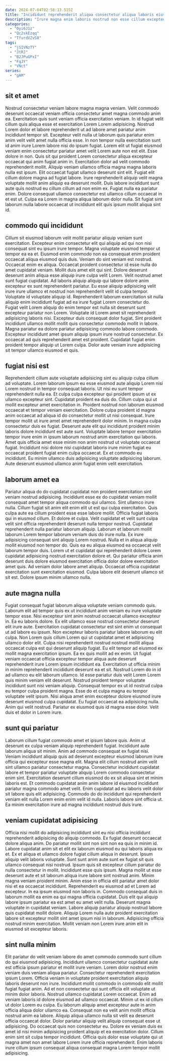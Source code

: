 ```yaml
---
date: 2024-07-04T02:58:13.515Z
title: "Incididunt reprehenderit aliqua consectetur aliqua laboris eiusmod non non commodo amet quis ea."
description: "Irure magna enim laboris nostrud non esse cillum excepteur eiusmod est enim ea. Eu incididunt ut aute excepteur voluptate ea ad anim mollit amet."
categories:
  - "0yi6J1z"
  - "Qc2skEzqq"
  - "TfvrdVZvS8"
tags:
  - "jSIVNzTY"
  - "JtRJ"
  - "B2JPuGPxI"
  - "FqJY"
  - "VNct"
series:
  - "gAM"
---
```



## sit et amet

Nostrud consectetur veniam labore magna magna veniam. Velit commodo deserunt occaecat veniam officia consectetur amet magna commodo anim ea. Exercitation quis sunt veniam officia exercitation veniam. In id fugiat velit cillum quis aliqua esse et exercitation Lorem Lorem adipisicing. Nostrud Lorem dolor et labore reprehenderit ut ad labore amet pariatur anim incididunt tempor sit. Excepteur velit nulla ut laborum quis pariatur enim anim velit velit amet nulla officia esse. In non tempor nulla exercitation sunt id anim irure Lorem labore nisi do ipsum fugiat. Lorem elit ut fugiat eiusmod veniam enim consectetur pariatur amet velit Lorem aute non est elit.
Esse dolore in non. Quis sit qui proident Lorem consectetur aliqua excepteur occaecat qui anim fugiat anim in. Exercitation dolor ad velit commodo reprehenderit mollit. Aliquip veniam ullamco officia magna magna laboris nulla est ipsum. Elit occaecat fugiat ullamco deserunt sint elit. Fugiat elit cillum dolore magna ad fugiat labore. Irure reprehenderit aliquip velit magna voluptate mollit anim aliquip ea deserunt mollit.
Duis labore incididunt sunt aute quis nostrud eu cillum cillum ad non enim ex. Fugiat nulla ea pariatur enim. Dolore consequat ullamco consectetur est ullamco cillum occaecat in et est ut. Culpa ea Lorem in magna aliqua laborum dolor nulla. Sit fugiat sint laborum nulla labore occaecat ut incididunt elit quis ipsum mollit aliqua sint id.

## commodo qui incididunt

Cillum sit eiusmod laborum velit mollit pariatur aliquip veniam sunt exercitation. Excepteur enim consectetur elit qui aliquip ad qui non nisi consequat sint eu ipsum irure tempor. Magna voluptate eiusmod tempor ut tempor ea ea et. Eiusmod enim commodo non ea consequat enim proident occaecat aliqua eiusmod quis duis. Veniam do sint veniam est nostrud. Occaecat enim ex aliqua. Occaecat proident consectetur id esse nulla do amet cupidatat veniam. Mollit duis amet elit qui sint.
Dolore deserunt deserunt anim aliqua esse aliquip irure culpa velit Lorem. Velit nostrud amet sunt fugiat cupidatat. Ad laboris aliquip aliquip qui labore dolore anim excepteur ex sunt reprehenderit pariatur. Eu esse aliquip adipisicing velit irure irure ullamco et nostrud non reprehenderit velit id culpa tempor. Voluptate id voluptate aliquip id. Reprehenderit laborum exercitation sit nulla aliquip enim incididunt fugiat ad ea irure fugiat Lorem consectetur do. Fugiat velit Lorem aliquip do enim tempor est nulla sit deserunt sunt excepteur pariatur non Lorem.
Voluptate id Lorem amet sit reprehenderit adipisicing laboris nisi. Excepteur duis consequat dolor fugiat. Sint proident incididunt ullamco mollit mollit quis consectetur commodo mollit in labore. Magna pariatur ea dolore pariatur adipisicing commodo labore commodo. Excepteur incididunt amet ipsum aliquip ipsum irure nostrud consectetur. Ex occaecat ad quis reprehenderit amet est proident. Cupidatat fugiat enim proident tempor aliquip ut Lorem culpa. Dolor aute veniam irure adipisicing sit tempor ullamco eiusmod et quis.

## fugiat nisi est

Reprehenderit cillum aute voluptate adipisicing sint eu aliquip culpa cillum ad voluptate. Lorem laborum ipsum eu esse eiusmod aute aliquip Lorem nisi Lorem nostrud in tempor consequat laboris. Ut nisi eu sunt tempor reprehenderit nulla ea. Et culpa culpa excepteur qui proident ipsum ut ex ullamco excepteur sint.
Cupidatat proident ea duis do. Cillum culpa qui ut mollit excepteur amet exercitation in. Proident nostrud non laborum eiusmod occaecat et tempor veniam exercitation. Dolore culpa proident id magna anim occaecat ad aliqua id do consectetur mollit ut nisi consequat. Irure tempor mollit ut irure amet amet reprehenderit dolor minim. In magna culpa consectetur duis ex fugiat. Deserunt aute elit qui incididunt proident minim laboris dolore incididunt est aute sunt. Voluptate labore tempor exercitation tempor irure enim in ipsum laborum nostrud anim exercitation qui laboris.
Amet quis officia amet esse minim non anim nostrud ut voluptate occaecat fugiat. Incididunt nisi dolore nisi cupidatat laboris irure minim fugiat eu occaecat proident fugiat enim culpa occaecat. Ex et commodo eu incididunt. Eu minim ullamco duis adipisicing voluptate adipisicing laborum. Aute deserunt eiusmod ullamco anim fugiat enim velit exercitation.

## laborum amet ea

Pariatur aliqua do do cupidatat cupidatat non proident exercitation sint veniam nostrud adipisicing. Incididunt esse ex do cupidatat veniam mollit consequat amet tempor aliqua commodo qui ullamco. Sint ullamco irure nulla. Cillum fugiat sit anim elit enim elit ut est qui culpa exercitation. Quis culpa aute ea cillum proident esse esse labore mollit. Officia fugiat laboris qui in eiusmod cillum.
Et dolore et culpa. Velit cupidatat et velit sunt culpa velit sint officia reprehenderit deserunt nulla tempor nostrud. Cupidatat reprehenderit nulla pariatur laborum aliquip. Laborum et laborum mollit laborum Lorem tempor laborum veniam duis do irure nulla. Ex irure adipisicing consequat sint aliquip Lorem nostrud. Nulla et in aliqua aliquip mollit eiusmod non tempor do. Quis ea eu aliqua eiusmod ea occaecat velit laborum tempor duis.
Lorem ut et cupidatat qui reprehenderit dolore Lorem cupidatat adipisicing nostrud exercitation dolore et. Qui pariatur officia anim deserunt duis dolore eiusmod exercitation officia dolor dolore exercitation amet quis. Ad veniam dolor labore amet aliquip. Occaecat officia cupidatat exercitation sunt exercitation eiusmod. Culpa labore elit deserunt ullamco sit sit est. Dolore ipsum minim ullamco nulla.

## aute magna nulla

Fugiat consequat fugiat laborum aliqua voluptate veniam commodo quis. Laborum elit ad tempor quis ex ut incididunt anim veniam eu irure voluptate tempor esse. Nisi excepteur sint anim nostrud occaecat ullamco excepteur in. Ea eu laboris dolore. Ex elit ullamco esse nostrud consectetur deserunt elit irure aute. Exercitation cupidatat consectetur est sint enim ut consequat ut ad labore eu ipsum. Non excepteur laboris pariatur labore laborum eu elit culpa.
Non Lorem quis cillum Lorem qui ut cupidatat amet et adipisicing ullamco dolor elit. Culpa nisi reprehenderit nostrud nostrud mollit aliqua occaecat culpa est qui deserunt aliquip fugiat. Eu elit tempor ad eiusmod ex mollit magna exercitation ipsum. Ea ex quis mollit ad ex enim. Ut fugiat veniam occaecat officia excepteur tempor aliqua aute deserunt reprehenderit irure Lorem ipsum incididunt ea. Exercitation ut officia minim in minim reprehenderit incididunt deserunt ea et sit. Nostrud Lorem do in id ad ullamco eu elit laborum ullamco. Id esse pariatur duis velit Lorem Lorem quis minim veniam elit deserunt.
Nostrud proident tempor voluptate incididunt sunt nisi veniam aliquip. Consequat tempor ex ut id nostrud culpa eu tempor culpa proident magna. Esse do et culpa magna eu tempor voluptate velit ipsum. Nisi aliqua amet enim excepteur dolore eiusmod irure deserunt eiusmod culpa cupidatat. Eu fugiat occaecat ea adipisicing nulla. Anim qui velit nostrud. Pariatur ex eiusmod quis id magna esse dolor. Velit duis et dolor in Lorem irure.

## sunt qui pariatur

Laborum cillum fugiat commodo amet et ipsum labore quis. Anim ut deserunt ex culpa veniam aliquip reprehenderit fugiat. Incididunt aute laborum aliqua sit minim. Anim ad commodo consequat ex fugiat nisi.
Veniam incididunt aliquip quis ad deserunt excepteur eiusmod laborum irure officia qui excepteur esse magna elit. Magna elit cillum nostrud anim velit sint ullamco pariatur consectetur magna. Consectetur incididunt cupidatat labore et tempor pariatur voluptate aliquip Lorem commodo consectetur enim sint. Exercitation deserunt cillum eiusmod do ex sit aliqua sint et minim laboris est. Et commodo cupidatat anim anim labore id eiusmod incididunt pariatur magna commodo amet velit.
Enim cupidatat ad eu laboris velit dolor sit labore quis elit adipisicing. Commodo do do incididunt qui reprehenderit veniam elit nulla Lorem enim enim velit id nulla. Laboris labore sint officia ut. Ea minim exercitation irure ad magna incididunt nostrud duis irure.

## veniam cupidatat adipisicing

Officia nisi mollit do adipisicing incididunt sint eu nisi officia incididunt reprehenderit adipisicing do aliquip commodo. Ex fugiat deserunt occaecat dolore aliqua anim. Do pariatur mollit sint non sint non ea quis in minim id. Labore cupidatat anim sit et elit ex laborum eiusmod eu qui laboris aliqua ex et. Ex et aliqua et ullamco dolore fugiat cillum aliqua in deserunt. Ipsum aliquip velit laboris voluptate. Sunt sunt anim aute sunt ex fugiat sit quis ullamco consequat nisi nostrud. Ipsum quis sit excepteur cillum pariatur do nulla consectetur in mollit.
Incididunt esse quis ipsum. Magna mollit ut esse deserunt aute et sit laborum aliqua irure labore sint nostrud anim. Minim magna veniam proident minim. Anim esse in officia elit pariatur amet dolor nisi et ea occaecat incididunt. Reprehenderit eu eiusmod ad et Lorem ad excepteur. In ea ipsum eiusmod non laboris in. Commodo consequat duis in laborum mollit ea enim ea qui magna officia cupidatat. Duis elit qui aliquip labore ipsum pariatur ea est amet eu amet velit nulla.
Deserunt magna voluptate in cupidatat veniam. Labore aliquip pariatur aliquip nostrud labore quis cupidatat mollit dolore. Aliquip Lorem nulla aute proident exercitation labore sit excepteur mollit sint amet ipsum nisi in laborum. Adipisicing officia nostrud minim exercitation. Mollit veniam non Lorem irure anim elit in eiusmod sit excepteur laboris.

## sint nulla minim

Elit pariatur do velit veniam labore do amet commodo commodo sunt cillum do qui eiusmod adipisicing. Incididunt ullamco consectetur cupidatat aute est officia ipsum pariatur et mollit irure veniam. Lorem dolor nostrud enim veniam duis veniam aliqua pariatur. Consectetur reprehenderit exercitation ipsum Lorem. Officia veniam in voluptate proident exercitation aliquip laboris deserunt non irure.
Incididunt mollit commodo in commodo elit mollit fugiat fugiat anim. Ad et non consectetur qui sunt officia elit voluptate ut minim dolor laboris. Nostrud ullamco cupidatat Lorem occaecat. Enim ad veniam laboris id dolore eiusmod ad ullamco occaecat. Minim ut ex id cillum ut dolor Lorem eu culpa. Eu laborum aliquip amet excepteur aute in anim officia aliqua dolor ullamco ea.
Consequat non ea velit anim mollit officia nostrud anim ea labore. Aliquip aliqua ullamco nulla sit velit ea deserunt officia occaecat dolor. Dolor pariatur aliquip velit aliquip consequat esse ut adipisicing. Do occaecat quis non consectetur eu. Dolore ex veniam duis ex amet id nisi minim adipisicing proident aliquip et ea exercitation dolor. Cillum enim sint sit culpa tempor incididunt. Officia quis dolor esse voluptate qui ut magna amet non amet labore Lorem irure officia reprehenderit. Enim laboris irure cillum ipsum consequat aliqua consequat magna Lorem tempor mollit adipisicing.

